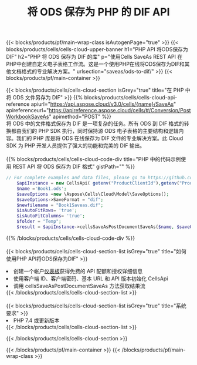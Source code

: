 ﻿---
title: 将 ODS 保存为 PHP 的 DIF API
description: 用于 Microsoft Excel 和 OpenOffice Calc 的云 API 和 SDK。将电子表格转换为其他格式文件。
url: /zh/php/saveas/ods-to-dif/
---
{{< blocks/products/pf/main-wrap-class isAutogenPage="true" >}}
{{< blocks/products/cells/cells-cloud-upper-banner h1="PHP API 将ODS保存为DIF" h2="PHP 将 ODS 保存为 DIF 的库" p="使用Cells SaveAs REST API 在PHP中创建自定义电子表格工作流。这是一个使用PHP在线将ODS保存为DIF和其他文档格式的专业解决方案。" urlsection="saveas/ods-to-dif/" >}}
{{< blocks/products/pf/main-container >}}

{{< blocks/products/cells/cells-cloud-section isGrey="true" title="在 PHP 中将 ODS 文件另存为 DIF" >}}
{{% blocks/products/cells/cells-cloud-api-reference apiurl="https://api.aspose.cloud/v3.0/cells/{name}/SaveAs" apireferenceurl="https://apireference.aspose.cloud/cells/#/Conversion/PostWorkbookSaveAs" apimethod="POST" %}}
<br/>
将 ODS 中的文件格式保存为 DIF 是一项复杂的任务。所有 ODS 到 DIF 格式的转换都由我们的 PHP SDK 执行，同时保持源 ODS 电子表格的主要结构和逻辑内容。我们的 PHP 库是将 ODS 在线保存为 DIF 文件的专业解决方案。此 Cloud SDK 为 PHP 开发人员提供了强大的功能和完美的 DIF 输出。
<br/>
<br/>
{{% blocks/products/cells/cells-cloud-code-div title="PHP 中的代码示例使用 REST API 将 ODS 保存为 DIF 格式" gistPath="" %}}
  
```php
// For complete examples and data files, please go to https://github.com/aspose-cells-cloud/aspose-cells-cloud-php/
    $apiInstance = new CellsApi( getenv("ProductClientId"),getenv("ProductClientSecret") );
    $name ='Book1.ods';
    $saveOptions =new \Aspose\Cells\Cloud\Model\SaveOptions();
    $saveOptions->SaveFormat = "dif";
    $newfilename = "Book1Saveas.dif";
    $isAutoFitRows= 'true';
    $isAutoFitColumns= 'true';
    $folder = "Temp";
    $result = $apiInstance->cellsSaveAsPostDocumentSaveAs($name, $saveOptions, $newfilename,$isAutoFitRows, $isAutoFitColumns, $folder);
```
  
{{% /blocks/products/cells/cells-cloud-code-div %}}
<br/>
<br/>
{{< blocks/products/cells/cells-cloud-section-list isGrey="true" title="如何使用PHP API将ODS保存为DIF" >}}
<li>创建一个帐户<a href="https://dashboard.aspose.cloud/">仪表板</a>获得免费的 API 配额和授权详细信息</li>
<li>使用客户端 ID、客户端密码、基本 URL 和 API 版本初始化 CellsApi</li>
<li>调用 cellsSaveAsPostDocumentSaveAs 方法获取结果流</li>
{{< /blocks/products/cells/cells-cloud-section-list >}}
<br/>
<br/>
{{< blocks/products/cells/cells-cloud-section-list isGrey="true" title="系统要求" >}}
<li>PHP 7.4 或更新版本</li>
{{< /blocks/products/cells/cells-cloud-section-list >}}

{{< /blocks/products/cells/cells-cloud-section >}}

{{< /blocks/products/pf/main-container >}}
{{< /blocks/products/pf/main-wrap-class >}}
